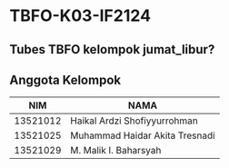 # TBFO-K03-IF2124
## Tubes TBFO kelompok jumat_libur?
## Anggota Kelompok
NIM  | NAMA
------------- | -------------
13521012  | Haikal Ardzi Shofiyyurrohman
13521025  | Muhammad Haidar Akita Tresnadi
13521029  | M. Malik I. Baharsyah
